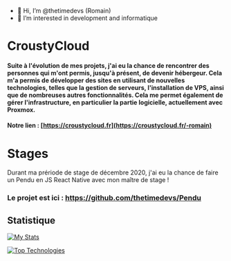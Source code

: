 - 👋 Hi, I’m @thetimedevs (Romain)
- 👀 I’m interested in development and informatique

# CroustyCloud

#### Suite à l'évolution de mes projets, j'ai eu la chance de rencontrer des personnes qui m'ont permis, jusqu'à présent, de devenir hébergeur. Cela m'a permis de développer des sites en utilisant de nouvelles technologies, telles que la gestion de serveurs, l'installation de VPS, ainsi que de nombreuses autres fonctionnalités. Cela me permet également de gérer l'infrastructure, en particulier la partie logicielle, actuellement avec Proxmox.

#### Notre lien : [https://croustycloud.fr](https://croustycloud.fr/-romain)

# Stages

Durant ma prériode de stage de décembre 2020, j'ai eu la chance de faire un Pendu en JS React Native avec mon maître de stage !

### Le projet est ici : https://github.com/thetimedevs/Pendu



## Statistique

[![My Stats](https://github-readme-stats.vercel.app/api?username=thetimedevs&show_icons=true&theme=tokyonight)](https://github.com/anuraghazra/github-readme-stats)

[![Top Technologies](https://github-readme-stats.vercel.app/api/top-langs/?username=thetimedevs&langs_count=3&theme=tokyonight)](https://github.com/anuraghazra/github-readme-stats)
